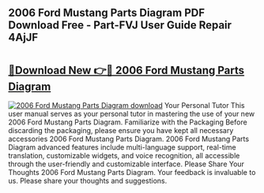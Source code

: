 ## 2006 Ford Mustang Parts Diagram PDF Download Free - Part-FVJ User Guide Repair 4AjJF

# <h2><a href="http://dftfn08.blite.top/?on=2006+Ford+Mustang+Parts+Diagram">🔗Download New 👉🔴 2006 Ford Mustang Parts Diagram</a></h2>

[![2006 Ford Mustang Parts Diagram download](https://i.imgur.com/lujVjoI.png)](http://dftfn08.blite.top/?on=2006+Ford+Mustang+Parts+Diagram)
Your Personal Tutor This user manual serves as your personal tutor in mastering the use of your new 2006 Ford Mustang Parts Diagram. Familiarize with the Packaging Before discarding the packaging, please ensure you have kept all necessary accessories 2006 Ford Mustang Parts Diagram. 2006 Ford Mustang Parts Diagram advanced features include multi-language support, real-time translation, customizable widgets, and voice recognition, all accessible through the user-friendly and customizable interface. Please Share Your Thoughts 2006 Ford Mustang Parts Diagram. Your feedback is invaluable to us. Please share your thoughts and suggestions.
